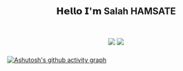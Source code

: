 <div align="center">
<H2/>𝗛𝗲𝗹𝗹𝗼 𝗜'𝗺 Salah HAMSATE   <br> <br>

[![](https://img.shields.io/badge/-@r4ven.-%231DA1F2?style=flat-square&logo=twitter&logoColor=ffffff)](https://twitter.com/Salah_HT)
[![](https://img.shields.io/badge/-@r4ven.-%23181717?style=flat-square&logo=github)](https://github.com/SalaHmT)
</div>
<div align="center">
</div>

[![Ashutosh's github activity graph](https://github-readme-activity-graph.cyclic.app/graph?username=SalaHmT&theme=modern-lilac)](https://github.com/ashutosh00710/github-readme-activity-graph)



  



